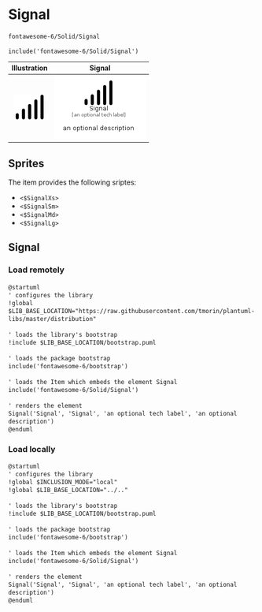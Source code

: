 # Signal


```text
fontawesome-6/Solid/Signal
```

```text
include('fontawesome-6/Solid/Signal')
```



| Illustration | Signal |
| :---: | :---: |
| ![illustration for Illustration](../../fontawesome-6/Solid/Signal.png) | ![illustration for Signal](../../fontawesome-6/Solid/Signal.Local.png) |



## Sprites
The item provides the following sriptes:

- `<$SignalXs>`
- `<$SignalSm>`
- `<$SignalMd>`
- `<$SignalLg>`





## Signal

### Load remotely
```plantuml
@startuml
' configures the library
!global $LIB_BASE_LOCATION="https://raw.githubusercontent.com/tmorin/plantuml-libs/master/distribution"

' loads the library's bootstrap
!include $LIB_BASE_LOCATION/bootstrap.puml

' loads the package bootstrap
include('fontawesome-6/bootstrap')

' loads the Item which embeds the element Signal
include('fontawesome-6/Solid/Signal')

' renders the element
Signal('Signal', 'Signal', 'an optional tech label', 'an optional description')
@enduml
```

### Load locally
```plantuml
@startuml
' configures the library
!global $INCLUSION_MODE="local"
!global $LIB_BASE_LOCATION="../.."

' loads the library's bootstrap
!include $LIB_BASE_LOCATION/bootstrap.puml

' loads the package bootstrap
include('fontawesome-6/bootstrap')

' loads the Item which embeds the element Signal
include('fontawesome-6/Solid/Signal')

' renders the element
Signal('Signal', 'Signal', 'an optional tech label', 'an optional description')
@enduml
```

